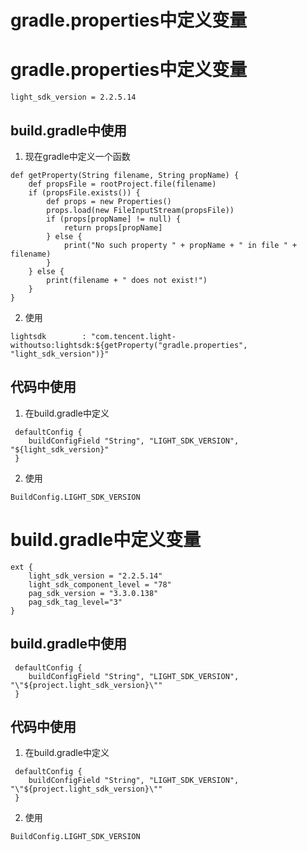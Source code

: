 # gradle.properties中定义变量


# gradle.properties中定义变量
```
light_sdk_version = 2.2.5.14
```
## build.gradle中使用
1. 现在gradle中定义一个函数
```
def getProperty(String filename, String propName) {
    def propsFile = rootProject.file(filename)
    if (propsFile.exists()) {
        def props = new Properties()
        props.load(new FileInputStream(propsFile))
        if (props[propName] != null) {
            return props[propName]
        } else {
            print("No such property " + propName + " in file " + filename)
        }
    } else {
        print(filename + " does not exist!")
    }
}
```
2. 使用
```
lightsdk        : "com.tencent.light-withoutso:lightsdk:${getProperty("gradle.properties", "light_sdk_version")}"
```
## 代码中使用
1. 在build.gradle中定义
```
 defaultConfig {
    buildConfigField "String", "LIGHT_SDK_VERSION", "${light_sdk_version}"
 }
```
2. 使用
```
BuildConfig.LIGHT_SDK_VERSION
```

# build.gradle中定义变量
```
ext {
    light_sdk_version = "2.2.5.14"
    light_sdk_component_level = "78"
    pag_sdk_version = "3.3.0.138"
    pag_sdk_tag_level="3"
}
```
## build.gradle中使用
```
 defaultConfig {
    buildConfigField "String", "LIGHT_SDK_VERSION", "\"${project.light_sdk_version}\""
 }
```

## 代码中使用
1. 在build.gradle中定义
```
 defaultConfig {
    buildConfigField "String", "LIGHT_SDK_VERSION", "\"${project.light_sdk_version}\""
 }
```
2. 使用
```
BuildConfig.LIGHT_SDK_VERSION
```
